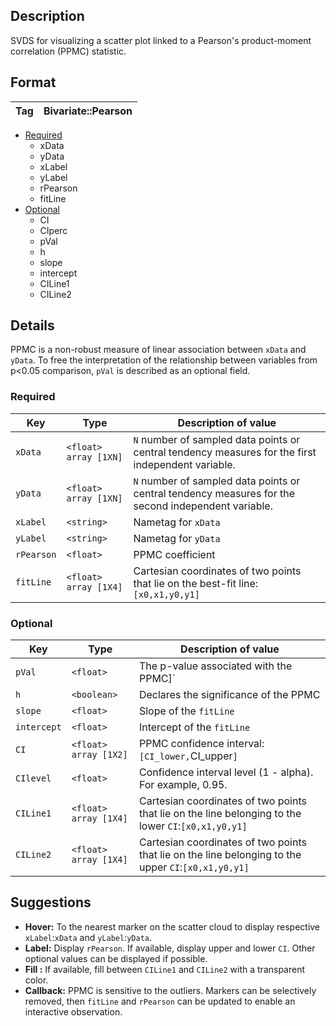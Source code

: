 ## Description  

SVDS for visualizing a scatter plot linked to a Pearson's product-moment correlation (PPMC) statistic. 

## Format 

| Tag | Bivariate::Pearson |
|-----|----------------------------|

- [Required](https://github.com/agahkarakuzu/svds/blob/master/Pearson.md#format)
     - xData     
     - yData     
     - xLabel    
     - yLabel    
     - rPearson  
     - fitLine   
- [Optional](https://github.com/agahkarakuzu/svds/blob/master/Pearson.md#format) 
     - CI        
     - CIperc    
     - pVal       
     - h          
     - slope      
     - intercept  
     - CILine1    
     - CILine2    

## Details 

PPMC is a non-robust measure of linear association between `xData` and `yData`. To free the interpretation of the relationship between variables from p<0.05 comparison, `pVal` is described as an optional field. 

### Required

| Key        | Type                  | Description of value                                                                                |
|------------|-----------------------|-----------------------------------------------------------------------------------------------------|
| `xData`    | `<float>` `array [1XN]` | `N` number of sampled data points or central tendency measures for the first independent variable.  |
| `yData`    | `<float>` `array [1XN]` | `N` number of sampled data points or central tendency measures for the second independent variable. |
| `xLabel`   | `<string>`            | Nametag for `xData`                                                                                 |
| `yLabel`   | `<string>`            | Nametag for `yData`                                                                                 |
| `rPearson` | `<float>`             | PPMC coefficient                                                                                    |
| `fitLine`  | `<float>` `array [1X4]` | Cartesian coordinates of two points that lie on the best-fit line:`[x0,x1,y0,y1]`                   |

### Optional 

| Key       | Type                    | Description of value                                       |
|-----------|-------------------------|------------------------------------------------------------|
| `pVal`      | `<float>`| The p-value associated with the PPMC]`          |
| `h` | `<boolean>`        | Declares the significance of the PPMC  |
| `slope` | `<float>`      | Slope of the `fitLine` |
| `intercept` | `<float>`        | Intercept of the `fitLine`|
| `CI`      | `<float>` `array [1X2]` | PPMC confidence interval: `[CI_lower,`CI_upper`]`          |
| `CIlevel` | `<float>`               | Confidence interval level (1 - alpha). For example, 0.95.  |     
| `CILine1` | `<float>` `array [1X4]`  | Cartesian coordinates of two points that lie on the line belonging to the lower `CI`:`[x0,x1,y0,y1]` |  
| `CILine2` | `<float>` `array [1X4]`  | Cartesian coordinates of two points that lie on the line belonging to the upper `CI`:`[x0,x1,y0,y1]` |    
  
## Suggestions

- **Hover:**    To the nearest marker on the scatter cloud to display respective `xLabel`:`xData` and `yLabel`:`yData`. 
- **Label:**    Display  `rPearson`. If available, display upper and lower `CI`. Other optional values can be displayed if possible.
- **Fill :**    If available, fill between `CILine1` and `CILine2` with a transparent color. 
- **Callback:** PPMC is sensitive to the outliers. Markers can be selectively removed, then `fitLine` and `rPearson` can be updated to enable an interactive observation. 

